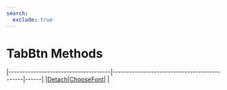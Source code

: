 ```yaml
---
search:
  exclude: true
---
```


<h1 class="heading"><span class="name">TabBtn Methods</span></h1>

|-------------------------------------|---------------------------------------------|------|
|[Detach](../methodorevents/detach.md)|[ChooseFont](../methodorevents/choosefont.md)|&nbsp;|
